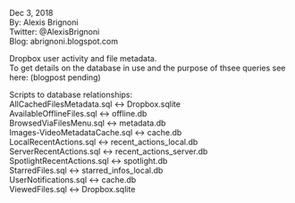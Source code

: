 Dec 3, 2018  
By: Alexis Brignoni  
Twitter: @AlexisBrignoni  
Blog: abrignoni.blogspot.com  

Dropbox user activity and file metadata.  
To get details on the database in use and the purpose of thsee queries see here: (blogpost pending)  

Scripts to database relationships:  
AllCachedFilesMetadata.sql <-> Dropbox.sqlite  
AvailableOfflineFiles.sql <-> offline.db  
BrowsedViaFilesMenu.sql <-> metadata.db  
Images-VideoMetadataCache.sql <-> cache.db  
LocalRecentActions.sql <-> recent_actions_local.db  
ServerRecentActions.sql <-> recent_actions_server.db  
SpotlightRecentActions.sql <-> spotlight.db  
StarredFiles.sql <-> starred_infos_local.db  
UserNotifications.sql <-> cache.db  
ViewedFiles.sql <-> Dropbox.sqlite  

